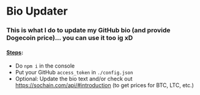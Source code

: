 # Bio Updater
### This is what I do to update my GitHub bio (and provide Dogecoin price)... you can use it too ig xD
#### <ins>Steps</ins>:
* Do `npm i` in the console
* Put your GitHub `access_token` in `./config.json`
* Optional: Update the bio text and/or check out https://sochain.com/api/#introduction (to get prices for BTC, LTC, etc.)